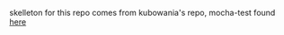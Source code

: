 skelleton for this repo comes from kubowania's repo, mocha-test found [here](https://github.com/kubowania/mocha-test)